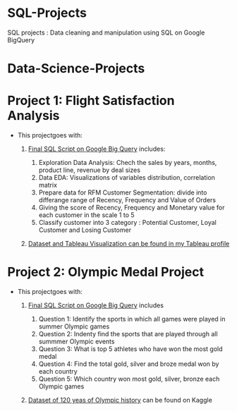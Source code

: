 # SQL-Projects
SQL projects : Data cleaning and manipulation using SQL on Google BigQuery

# Data-Science-Projects


# Project 1: Flight Satisfaction Analysis
* This projectgoes with:
  1. [Final SQL Script on Google Big Query](https://console.cloud.google.com/bigquery?sq=76270021988:eaac8063c4b741c18028dcaef06c523b) includes:
      1. Exploration Data Analysis: Chech the sales by years, months, product line, revenue by deal sizes
      2. Data EDA: Visualizations of variables distribution, correlation matrix
      3. Prepare data for RFM Customer Segmentation: divide into differange range of Recency, Frequency and Value of Orders
      4. Giving the score of Recency, Frequency and Monetary value for each customer in the scale 1 to 5
      5. Classify customer into 3 category : Potential Customer, Loyal Customer and Losing Customer

  2. [Dataset and Tableau Visualization can be found in my Tableau profile](https://public.tableau.com/views/SaleDataVisualization/SaleData?:language=en-US&:display_count=n&:origin=viz_share_link)
  
  
# Project 2: Olympic Medal Project
* This projectgoes with:
  1. [Final SQL Script on Google Big Query](https://console.cloud.google.com/bigquery?sq=211963994699:0dd6151e103945b8a1e44dab07176fc3) includes
      1. Question 1:  Identify the sports in which all games were played in summer Olympic games
      2. Question 2: Indenty find the sports that are played through all summmer Olympic events
      3. Question 3: What is top 5 athletes who have won the most gold medal
      4. Question 4: Find the total gold, silver and broze medal won by each country
      5. Question 5: Which country won most gold, silver, bronze each Olympic games

   2. [Dataset of 120 yeas of Olympic history](https://www.kaggle.com/datasets/heesoo37/120-years-of-olympic-history-athletes-and-results) can be found on Kaggle
